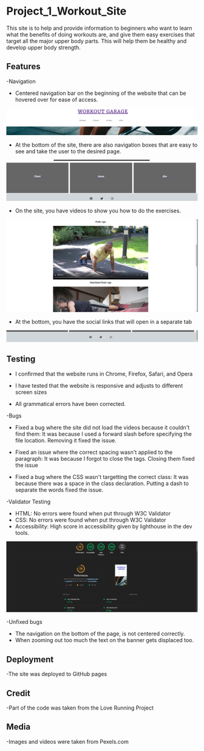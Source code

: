# Project_1_Workout_Site

This site is to help and provide information to beginners who want to learn what the benefits of doing workouts are, and give them easy exercises that target all the major upper body parts. This will help them be healthy and develop upper body strength.

## Features

 -Navigation
  - Centered navigation bar on the beginning of the website that can be hovered over for ease of access.
  
  ![](assets/images/top_nav.PNG)
  
  - At the bottom of the site, there are also navigation boxes that are easy to see and take the user to the desired page.
  
  ![](assets/images/bot_nav.PNG)
  
  - On the site, you have videos to show you how to do the exercises.
  
  ![](assets/images/video_showcase.PNG)
  
  - At the bottom, you have the social links that will open in a separate tab 
  
  ![](assets/images/socials.PNG)
   
## Testing
  - I confirmed that the website runs in Chrome, Firefox, Safari, and Opera
  
  - I have tested that the website is responsive and adjusts to different screen sizes
  
  - All grammatical errors have been corrected.

 -Bugs
  - Fixed a bug where the site did not load the videos because it couldn't find them: It was because I used a forward slash before specifying the file location. Removing it fixed the issue.
  
  - Fixed an issue where the correct spacing wasn't applied to the paragraph: It was because I forgot to close the tags. Closing them fixed the issue
  
  - Fixed a bug where the CSS wasn't targetting the correct class: It was because there was a space in the class declaration. Putting a dash to separate the words fixed the issue.

 -Validator Testing
  - HTML: No errors were found when put through W3C Validator
  - CSS: No errors were found when put through W3C Validator
  - Accessibility: High score in accessibility given by lighthouse in the dev tools.
  
  ![](assets/images/lighthouse_performance.PNG)
  
  
 -Unfixed bugs
  - The navigation on the bottom of the page, is not centered correctly.
  - When zooming out too much the text on the banner gets displaced too.
  
## Deployment
 -The site was deployed to GitHub pages
 
## Credit
 -Part of the code was taken from the Love Running Project
 
## Media
 -Images and videos were taken from Pexels.com
